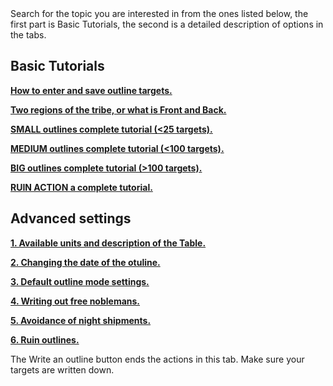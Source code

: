 <div class="p-3 mb-2 bg-light text-dark"><i class="bi bi-info-square"></i> Search for the topic you are interested in from the ones listed below, the first part is Basic Tutorials, the second is a detailed description of options in the tabs.</div>

## Basic Tutorials

<p class="mb-0"><b><a target="_blank" href="/documentation#jak-wpisywac-i-zapisac-cele-akcji">How to enter and save outline targets.</a></b></p>
<p class="mb-0"><b><a target="_blank" href="/documentation#dwa-rejony-plemienia-czyli-co-to-front-i-zaplecze">Two regions of the tribe, or what is Front and Back.</a></b></p>
<p class="my-0"><b><a target="_blank" href="/documentation#male-akcje-kompletny-poradnik">SMALL outlines complete tutorial (<25 targets).</a></b></p>
<p class="my-0"><b><a target="_blank" href="/documentation#srednie-akcje-kompletny-poradnik">MEDIUM outlines complete tutorial (<100 targets).</a></b></p>
<p class="my-0"><b><a target="_blank" href="/documentation#duze-akcje-kompletny-poradnik">BIG outlines complete tutorial (>100 targets).</a></b></p>
<p class="my-0"><b><a target="_blank" href="/documentation#akcje-burzace-kompletny-poradnik">RUIN ACTION a complete tutorial.</a></b></p>

## Advanced settings

<p class="mb-0"><b><a target="_blank" href="/documentation#dostepne-jednostki-i-opis-tabeli">1. Available units and description of the Table.</a></b></p>

<p class="my-0"><b><a target="_blank" href="/documentation#zmiana-daty-akcji">2. Changing the date of the otuline.</a></b></p>
<p class="my-0"><b><a target="_blank" href="/documentation#domyslne-ustawienia-trybu-akcji">3. Default outline mode settings.</a></b></p>
<p class="my-0"><b><a target="_blank" href="/documentation#rozpisywanie-wolnej-szlachty">4. Writing out free noblemans.</a></b></p>
<p class="my-0"><b><a target="_blank" href="/documentation#unikanie-bonusu-nocnego">5. Avoidance of night shipments.</a></b></p>
<p class="my-0"><b><a target="_blank" href="/documentation#burzenie">6. Ruin outlines.</a></b></p>

 <div class="p-3 mb-2 bg-light text-dark"><i class="bi bi-info-square"></i> The <span class = "md-correct2">Write an outline</span> button ends the actions in this tab. Make sure your targets are written down.</div><br>
